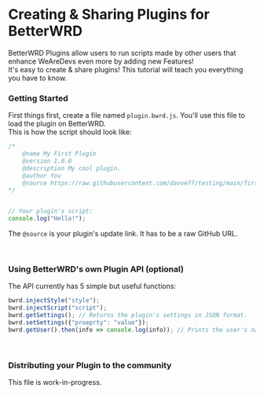 
# Creating & Sharing Plugins for BetterWRD
BetterWRD Plugins allow users to run scripts made by other users that enhance WeAreDevs even more by adding new Features!\
It's easy to create & share plugins! This tutorial will teach you everything you have to know.


### Getting Started
First things first, create a file named `plugin.bwrd.js`. You'll use this file to load the plugin on BetterWRD.\
This is how the script should look like:

```js
/*
    @name My First Plugin
    @version 1.0.0
    @description My cool plugin.
    @author You
    @source https://raw.githubusercontent.com/davve77/testing/main/firstPlugin.bwrd.js
*/


// Your plugin's script:
console.log("Hello!");
```

The `@source` is your plugin's update link. It has to be a raw GitHub URL.


&nbsp;
### Using BetterWRD's own Plugin API (optional)
The API currently has 5 simple but useful functions:
```js
bwrd.injectStyle("style");
bwrd.injectScript("script");
bwrd.getSettings(); // Returns the plugin's settings in JSON format.
bwrd.setSettings({"proeprty": "value"});
bwrd.getUser().then(info => console.log(info)); // Prints the user's name, avatar, reputation, join date etc.
```


&nbsp;
### Distributing your Plugin to the community
This file is work-in-progress.
